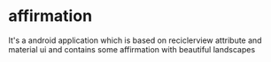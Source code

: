 # affirmation

It's a android application which is based on reciclerview attribute and material ui
and contains some affirmation with beautiful landscapes
